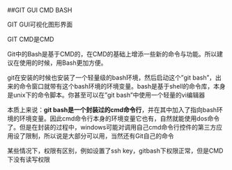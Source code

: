 ##GIT GUI CMD BASH

GIT GUI可视化图形界面

GIT CMD是CMD

Git中的Bash是基于CMD的，在CMD的基础上增添一些新的命令与功能。所以建议在使用的时候，用Bash更加方便。

git在安装的时候也安装了一个轻量级的bash环境，然后启动这个”git bash”，出来的命令窗口就带有这个bash环境的环境变量。bash是基于shell的命令库，本身是unix下的命令脚本。你甚至可以在”git bash”中使用一个轻量的vi编辑器

本质上来说：**git bash是一个封装过的cmd命令行**，并在其中加入了指向bash环境的环境变量。因此cmd命令行本身的环境变量它也有，自然就能使用dos命令了。但是在封装的过程中，windows可能对调用自己cmd命令行控件的第三方应用设了限制，所以说是大部分可以用，当然还有Git自己的命令

某些情况下，权限有区别，例如设置了ssh key，gitbash下权限正常，但是CMD下没有读写权限